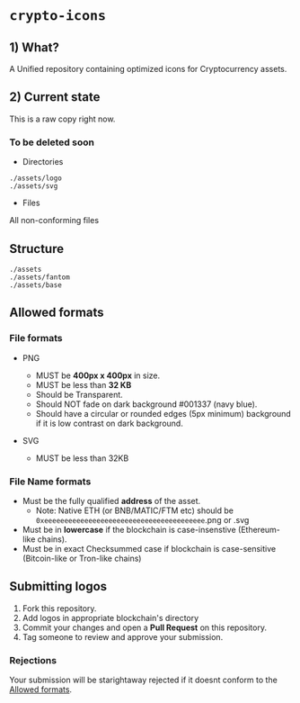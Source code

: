 # `crypto-icons`

## 1) What?

A Unified repository containing optimized icons for Cryptocurrency assets.

## 2) Current state
This is a raw copy right now.

### To be deleted soon

- Directories

```
./assets/logo
./assets/svg
```
- Files

All non-conforming files

## Structure


```
./assets
./assets/fantom
./assets/base
```

## Allowed formats

### File formats
- PNG
  - MUST be **400px x 400px** in size.
  - MUST be less than **32 KB**
  - Should be Transparent.
  - Should NOT fade on dark background #001337 (navy blue).
  - Should have a circular or rounded edges (5px minimum) background if it is low contrast on dark background.

- SVG
  - MUST be less than 32KB
  
### File Name formats
- Must be the fully qualified **address** of the asset.
  - Note: Native ETH (or BNB/MATIC/FTM etc) should be `0xeeeeeeeeeeeeeeeeeeeeeeeeeeeeeeeeeeeeeeee`.png or .svg
- Must be in **lowercase** if the blockchain is case-insenstive (Ethereum-like chains).
- Must be in exact Checksummed case if blockchain is case-sensitive (Bitcoin-like or Tron-like chains)

## Submitting logos
1. Fork this repository.
2. Add logos in appropriate blockchain's directory
3. Commit your changes and open a **Pull Request** on this repository.
4. Tag someone to review and approve your submission.

### Rejections
Your submission will be starightaway rejected if it doesnt conform to the [Allowed formats](#Allowed-formats).